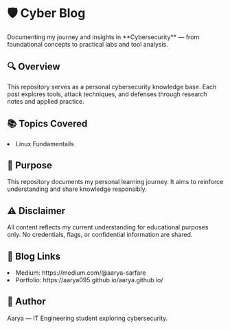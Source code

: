 <h1>🛡️ Cyber Blog</h1>
Documenting my journey and insights in **Cybersecurity** — from foundational concepts to practical labs and tool analysis.

<h2>🔍 Overview</h2>
This repository serves as a personal cybersecurity knowledge base.  
Each post explores tools, attack techniques, and defenses through research notes and applied practice.  

<h2>📚 Topics Covered</h2>

<li>Linux Fundamentails</li>

<h2>🧭 Purpose</h2>
This repository documents my personal learning journey.  
It aims to reinforce understanding and share knowledge responsibly.  

<h2>⚠️ Disclaimer</h2>
All content reflects my current understanding for educational purposes only.  
No credentials, flags, or confidential information are shared.

<h2>🔗 Blog Links</h2>

<li>Medium: https://medium.com/@aarya-sarfare</li>
<li>Portfolio: https://aarya095.github.io/aarya.github.io/</li>


<h2>🧠 Author</h2>
Aarya — IT Engineering student exploring cybersecurity.
